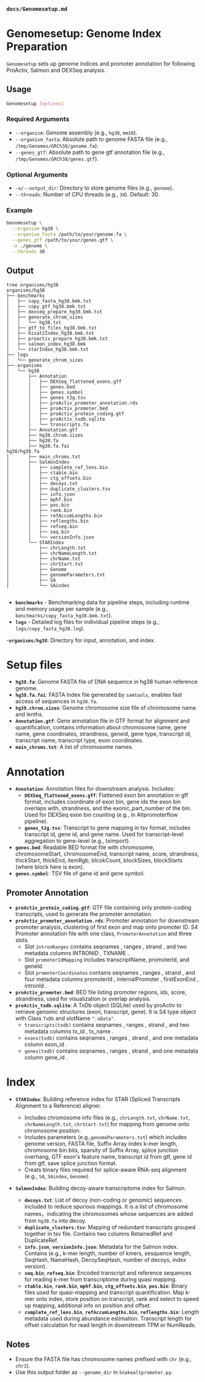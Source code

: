 ### `docs/Genomesetup.md`

# Genomesetup: Genome Index Preparation

`Genomesetup` sets up genome indices and promoter annotation for following ProActiv, Salmon and DEXSeq analysis.


## Usage
```bash
Genomesetup [options]
```

### Required Arguments
- `--organism`: Genome assembly (e.g., `hg38`, `mm10`).
- `--organism_fasta`: Absolute path to genome FASTA file (e.g., `/tmp/Genomes/GRCh38/genome.fa`). 
- `--genes_gtf`: Absolute path to gene gtf annotation file (e.g., `/tmp/Genomes/GRCh38/genes.gtf`). 

### Optional Arguments
- `-o/--output_dir`: Directory to store genome files (e.g., `genome`).
- `--threads`: Number of CPU threads (e.g., `30`). Default: 30.

### Example
```bash
Genomesetup \
  --organism hg38 \
  --organism_fasta /path/to/your/genome.fa \
  --genes_gtf /path/to/your/genes.gtf \
  -o ./genome \
  --threads 30
```

## Output
```
tree organisms/hg38
organisms/hg38
├── benchmarks
│   ├── copy_fasta_hg38.bmk.txt
│   ├── copy_gtf_hg38.bmk.txt
│   ├── dexseq_prepare_hg38.bmk.txt
│   ├── generate_chrom_sizes
│   │   └── hg38.txt
│   ├── gtf_to_files_hg38.bmk.txt
│   ├── hisat2Index_hg38.bmk.txt
│   ├── proactiv_prepare_hg38.bmk.txt
│   ├── salmon_index_hg38.bmk
│   └── starIndex_hg38.bmk.txt
├── logs
│   └── generate_chrom_sizes
├── organisms
│   └── hg38
│       ├── Annotation
│       │   ├── DEXSeq_flattened_exons.gff
│       │   ├── genes.bed
│       │   ├── genes.symbol
│       │   ├── genes_t2g.tsv
│       │   ├── proActiv_promoter_annotation.rds
│       │   ├── proActiv_promoter.bed
│       │   ├── proActiv_protein_coding.gtf
│       │   ├── proActiv_txdb.sqlite
│       │   └── transcripts.fa
│       ├── Annotation.gtf
│       ├── hg38.chrom.sizes
│       ├── hg38.fa
│       ├── hg38.fa.fai
hg38/hg38.fa
│       ├── main_chroms.txt
│       ├── SalmonIndex
│       │   ├── complete_ref_lens.bin
│       │   ├── ctable.bin
│       │   ├── ctg_offsets.bin
│       │   ├── decoys.txt
│       │   ├── duplicate_clusters.tsv
│       │   ├── info.json
│       │   ├── mphf.bin
│       │   ├── pos.bin
│       │   ├── rank.bin
│       │   ├── refAccumLengths.bin
│       │   ├── reflengths.bin
│       │   ├── refseq.bin
│       │   ├── seq.bin
│       │   └── versionInfo.json
│       └── STARIndex
│           ├── chrLength.txt
│           ├── chrNameLength.txt
│           ├── chrName.txt
│           ├── chrStart.txt
│           ├── Genome
│           ├── genomeParameters.txt
│           ├── SA
│           └── SAindex


```

- **`benchmarks`** - Benchmarking data for pipeline steps, including runtime and memory usage per sample (e.g., `benchmarks/copy_fasta_hg38.bmk.txt`).
- **`logs`** - Detailed log files for individual pipeline steps (e.g., `logs/copy_fasta_hg38.log`).

-**`organisms/hg38`**: Directory for input, annotation, and index.

# Setup files
- **`hg38.fa`**: Genome FASTA file of DNA sequence in hg38 human reference genome.
- **`hg38.fa.fai`**: FASTA Index file generated by `samtools`, enables fast access of sequences in `hg38.fa`.
- **`hg38.chrom.sizes`**: Genome chromosome size file of chromosome name and lenths.
- **`Annotation.gtf`**: Gene annotation file in GTF format for alignment and quantification, contains information about chromosome name, gene name, gene coordinates, strandness, geneid, gene type, transcript id, transcript name, transcript type, exon coordinates.
- **`main_chroms.txt`**: A list of chromosome names.

# Annotation
- **`Annotation`**: Annotation files for downstream analysis. Includes:
  - **`DEXSeq_flattened_exons.gff`**: Flattened exon bin annotation in gff format, includes coordinate of exon bin, gene ids the exon bin overlaps with, strandness, and the exonic_part_number of the bin. Used for DEXSeq exon bin counting (e.g., in Altpromoterflow pipeline).
  - **`genes_t2g.tsv`**: Transcript to gene mapping in tsv format, includes transcript id, gene id, and gene name. Used for transcript-level aggregation to gene-level (e.g., tximport).
 - **`genes.bed`**: Readable BED format file with chromosome, chromosomeStart, chromosomeEnd, transcript name, score, strandness, thickStart, thickEnd, itemRgb, blcokCount, blockSizes, blockStarts (where block here is exon). 
 - **`genes.symbol`**: TSV file of gene id and gene symbol.

  ## Promoter Annotation
 - **`proActiv_protein_coding.gtf`**: GTF file containing only protein-coding transcripts, used to generate the promoter annotation.
  - **`proActiv_promoter_annotation.rds`**: Promoter annotation for downstream promoter analysis, clustering of first exon and map onto promoter ID. S4 Promoter annotation file with one class, `PromoterAnnotation` and three slots. 
    - Slot `intronRanges` contains seqnames <Rle>, ranges <IRanges>, strand <Rle>, and two metadata columns INTRONID <integer>, TXNAME <CharacterList>. 
    - Slot `promoterIdMapping` includes transcriptName, promoterId, and geneId. 
    - Slot `promoterCoordinates` contains seqnames  <Rle> , ranges <IRanges>, strand <Rle>, and four metadata columns promoterId <integer> , internalPromoter <logical> , firstExonEnd <integer>, intronId <IntegerList>.
  - **`proActiv_promoter.bed`**: BED file listing promoter regions, ids, score, strandness, used for visualization or overlap analysis.
  - **`proActiv_txdb.sqlite`**: A TxDb object (SQLite) used by proActiv to retrieve genomic structures (exon, transcript, gene). It is S4 type object with Class `TxDb` and slotName `".xData"`. 
    - `transcripts(txdb)` contains seqnames <Rle>, ranges <IRanges>, strand <Rle>, and two metadata columns tx_id <integer>, tx_name <character>. 
    - `exons(txdb)` contains seqnames <Rle>, ranges <IRanges>, strand <Rle>, and one metadata column exon_id <integer>.
    - `genes(txdb)` contains seqnames <Rle>, ranges <IRanges>, strand <Rle>, and one metadata column gene_id <character>.


# Index
- **`STARIndex`**: Building reference index for STAR (Spliced Transcripts Alignment to a Reference) aligner. 
  - Includes chromosome info files  (e.g., `chrLength.txt`, `chrName.txt`, `chrNameLength.txt`, `chrStart.txt`) for mapping from genome onto chromosome position.
  - Includes parameters (e.g.,`genomeParameters.txt`) which includes genome version, FASTA file, Suffix Array index k-mer length, chromosome bin bits, sparsity of Suffix Array, splice junction overhang, GTF exon's feature name, transcript id from gtf, gene id from gtf, save splice junction format.
  - Creats binary files required for splice-aware RNA-seq alignment (e.g., `SA`, `SAindex`, `Genome`). 

- **`SalmonIndex`**: Building decoy-aware transcriptome index for Salmon.
  - **`decoys.txt`**: List of decoy (non-coding or genomic) sequences included to reduce spurious mappings. It is a list of chromosome names，indicating the chromosomes whose sequences are added from `hg38.fa` into decoy.
  - **`duplicate_clusters.tsv`**: Mapping of redundant transcripts grouped together in tsv file. Contains two columns RetainedRef and DuplicateRef.
  - **`info.json`**, **`versionInfo.json`**: Metadata for the Salmon index. Contains (e.g., k-mer length, number of kmers, sesquence length, SeqHash, NameHash, DecoySeqHash, number of decoys, index version).
  - **`seq.bin`**, **`refseq.bin`**: Encoded transcript and reference sequences for reading k-mer from transcriptome during quasi mapping.
  - **`ctable.bin`**, **`rank.bin`**, **`mphf.bin`**, **`ctg_offsets.bin`**, **`pos.bin`**: Binary files used for quasi-mapping and transcript quantification. Map k-mer onto index, store position on transcript, rank and select to speed up mapping, additional info on position and offset.  
  - **`complete_ref_lens.bin`**, **`refAccumLengths.bin`**, **`reflengths.bin`**: Length metadata used during abundance estimation. Transcript length for offset calculation for read length in downstream TPM or NumReads.



## Notes
- Ensure the FASTA file has chromosome names prefixed with `chr` (e.g., `chr1`).
- Use this output folder as `--genome_dir` in `Snakealtpromoter.py`.
